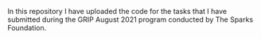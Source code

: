 In this repository I have uploaded the code for the tasks that I have submitted during the GRIP August 2021 program conducted by The Sparks Foundation.